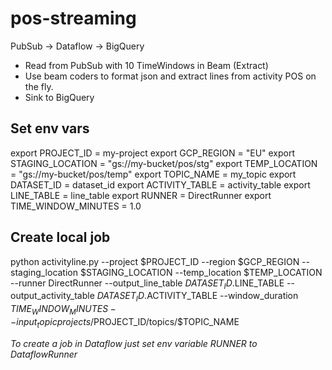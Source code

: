 # pos-streaming

PubSub -> Dataflow -> BigQuery

- Read from PubSub with 10 TimeWindows in Beam (Extract)
- Use beam coders to format json and extract lines from activity POS on the fly.
- Sink to BigQuery

## Set env vars

export PROJECT_ID = my-project
export GCP_REGION = "EU"
export STAGING_LOCATION = "gs://my-bucket/pos/stg"
export TEMP_LOCATION = "gs://my-bucket/pos/temp"
export TOPIC_NAME = my_topic
export DATASET_ID = dataset_id
export ACTIVITY_TABLE = activity_table
export LINE_TABLE = line_table
export RUNNER = DirectRunner
export TIME_WINDOW_MINUTES = 1.0

## Create local job

python activityline.py --project $PROJECT_ID --region $GCP_REGION --staging_location $STAGING_LOCATION --temp_location $TEMP_LOCATION --runner DirectRunner --output_line_table $DATASET_ID.$LINE_TABLE --output_activity_table $DATASET_ID.$ACTIVITY_TABLE --window_duration $TIME_WINDOW_MINUTES --input_topic projects/$PROJECT_ID/topics/$TOPIC_NAME

*To create a job in Dataflow just set env variable RUNNER to DataflowRunner*